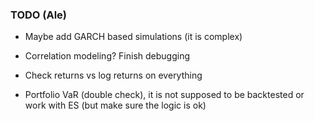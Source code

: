 ### TODO (Ale)

- Maybe add GARCH based simulations (it is complex)

- Correlation modeling? Finish debugging 

- Check returns vs log returns on everything

- Portfolio VaR (double check), it is not supposed to be backtested or work with ES (but make sure the logic is ok)
